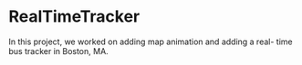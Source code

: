 # RealTimeTracker
In this project, we worked on adding map animation and adding a real- time bus tracker in Boston, MA.
